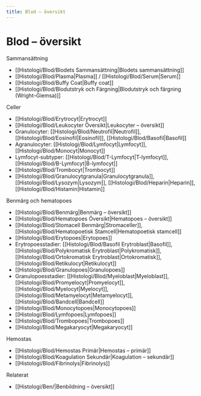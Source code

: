 ```yaml
---
title: Blod – översikt
---
```


# Blod – översikt

Sammansättning
- [[Histologi/Blod/Blodets Sammansättning|Blodets sammansättning]]
- [[Histologi/Blod/Plasma|Plasma]] / [[Histologi/Blod/Serum|Serum]]
- [[Histologi/Blod/Buffy Coat|Buffy coat]]
- [[Histologi/Blod/Blodutstryk och Färgning|Blodutstryk och färgning (Wright–Giemsa)]]

Celler
- [[Histologi/Blod/Erytrocyt|Erytrocyt]]
- [[Histologi/Blod/Leukocyter Översikt|Leukocyter – översikt]]
- Granulocyter: [[Histologi/Blod/Neutrofil|Neutrofil]], [[Histologi/Blod/Eosinofil|Eosinofil]], [[Histologi/Blod/Basofil|Basofil]]
- Agranulocyter: [[Histologi/Blod/Lymfocyt|Lymfocyt]], [[Histologi/Blod/Monocyt|Monocyt]]
- Lymfocyt-subtyper: [[Histologi/Blod/T-Lymfocyt|T-lymfocyt]], [[Histologi/Blod/B-Lymfocyt|B-lymfocyt]]
- [[Histologi/Blod/Trombocyt|Trombocyt]]
- [[Histologi/Blod/Granulocytgranula|Granulocytgranula]], [[Histologi/Blod/Lysozym|Lysozym]], [[Histologi/Blod/Heparin|Heparin]], [[Histologi/Blod/Histamin|Histamin]]

Benmärg och hematopoes
- [[Histologi/Blod/Benmärg|Benmärg – översikt]]
- [[Histologi/Blod/Hematopoes Översikt|Hematopoes – översikt]]
- [[Histologi/Blod/Stomacell Benmärg|Stromaceller]], [[Histologi/Blod/Hematopoetisk Stamcell|Hematopoetisk stamcell]]
- [[Histologi/Blod/Erytopoes|Erytopoes]]
- Erytropoesstadier: [[Histologi/Blod/Basofil Erytroblast|Basofil]], [[Histologi/Blod/Polykromatisk Erytroblast|Polykromatisk]], [[Histologi/Blod/Ortokromatisk Erytroblast|Ortokromatisk]], [[Histologi/Blod/Retikulocyt|Retikulocyt]]
- [[Histologi/Blod/Granulopoes|Granulopoes]]
- Granulopoesstadier: [[Histologi/Blod/Myeloblast|Myeloblast]], [[Histologi/Blod/Promyelocyt|Promyelocyt]], [[Histologi/Blod/Myelocyt|Myelocyt]], [[Histologi/Blod/Metamyelocyt|Metamyelocyt]], [[Histologi/Blod/Bandcell|Bandcell]]
- [[Histologi/Blod/Monocytopoes|Monocytopoes]]
- [[Histologi/Blod/Lymfopoes|Lymfopoes]]
- [[Histologi/Blod/Trombopoes|Trombopoes]]
- [[Histologi/Blod/Megakaryocyt|Megakaryocyt]]

Hemostas
- [[Histologi/Blod/Hemostas Primär|Hemostas – primär]]
- [[Histologi/Blod/Koagulation Sekundär|Koagulation – sekundär]]
- [[Histologi/Blod/Fibrinolys|Fibrinolys]]

Relaterat
- [[Histologi/Ben/|Benbildning – översikt]]
